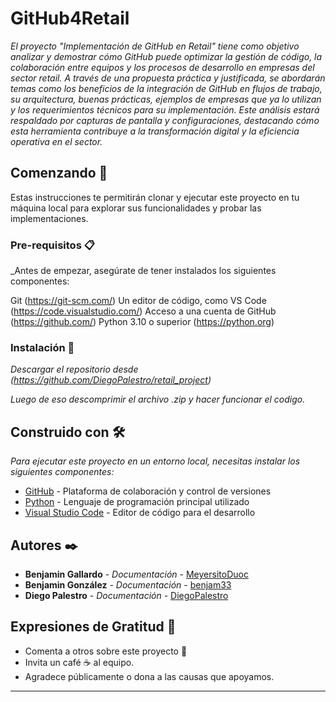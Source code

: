 # GitHub4Retail

_El proyecto "Implementación de GitHub en Retail" tiene como objetivo analizar y demostrar cómo GitHub puede optimizar la gestión de código, la colaboración entre equipos y los procesos de desarrollo en empresas del sector retail. A través de una propuesta práctica y justificada, se abordarán temas como los beneficios de la integración de GitHub en flujos de trabajo, su arquitectura, buenas prácticas, ejemplos de empresas que ya lo utilizan y los requerimientos técnicos para su implementación. Este análisis estará respaldado por capturas de pantalla y configuraciones, destacando cómo esta herramienta contribuye a la transformación digital y la eficiencia operativa en el sector._

## Comenzando 🚀

Estas instrucciones te permitirán clonar y ejecutar este proyecto en tu máquina local para explorar sus funcionalidades y probar las implementaciones.

### Pre-requisitos 📋

_Antes de empezar, asegúrate de tener instalados los siguientes componentes:

Git (https://git-scm.com/)
Un editor de código, como VS Code (https://code.visualstudio.com/)
Acceso a una cuenta de GitHub (https://github.com/)
Python 3.10 o superior (https://python.org)


### Instalación 🔧

_Descargar el repositorio desde (https://github.com/DiegoPalestro/retail_project)_

_Luego de eso descomprimir el archivo .zip y hacer funcionar el codigo._


## Construido con 🛠️

_Para ejecutar este proyecto en un entorno local, necesitas instalar los siguientes componentes:_

* [GitHub](https://github.com/) - Plataforma de colaboración y control de versiones
* [Python](https://www.python.org/) - Lenguaje de programación principal utilizado
* [Visual Studio Code](https://code.visualstudio.com/) - Editor de código para el desarrollo

## Autores ✒️

* **Benjamin Gallardo** - *Documentación* - [MeyersitoDuoc](https://github.com/MeyersitoDuoc)
* **Benjamin González** - *Documentación* - [benjam33](https://github.com/benjam33)
* **Diego Palestro** - *Documentación* - [DiegoPalestro](https://github.com/DiegoPalestro)

## Expresiones de Gratitud 🎁

* Comenta a otros sobre este proyecto 📢
* Invita un café ☕ al equipo.
* Agradece públicamente o dona a las causas que apoyamos.

---